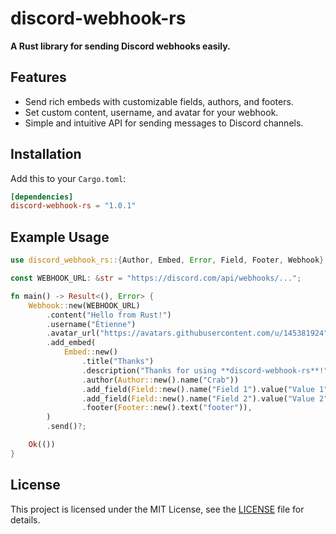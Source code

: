 # discord-webhook-rs
**A Rust library for sending Discord webhooks easily.**

## Features
- Send rich embeds with customizable fields, authors, and footers.
- Set custom content, username, and avatar for your webhook.
- Simple and intuitive API for sending messages to Discord channels.

## Installation
Add this to your `Cargo.toml`:
```toml
[dependencies]
discord-webhook-rs = "1.0.1"
```

## Example Usage

```rust
use discord_webhook_rs::{Author, Embed, Error, Field, Footer, Webhook};

const WEBHOOK_URL: &str = "https://discord.com/api/webhooks/...";

fn main() -> Result<(), Error> {
    Webhook::new(WEBHOOK_URL)
        .content("Hello from Rust!")
        .username("Étienne")
        .avatar_url("https://avatars.githubusercontent.com/u/145381924")
        .add_embed(
            Embed::new()
                .title("Thanks")
                .description("Thanks for using **discord-webhook-rs**!")
                .author(Author::new().name("Crab"))
                .add_field(Field::new().name("Field 1").value("Value 1").inline(true))
                .add_field(Field::new().name("Field 2").value("Value 2").inline(false))
                .footer(Footer::new().text("footer")),
        )
        .send()?;

    Ok(())
}
```

## License
This project is licensed under the MIT License, see the [LICENSE](LICENSE) file for details.